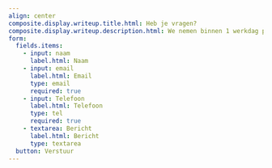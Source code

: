 ```yaml
---
align: center
composite.display.writeup.title.html: Heb je vragen?
composite.display.writeup.description.html: We nemen binnen 1 werkdag persoonlijk contact met je op.
form:
  fields.items:
    - input: naam
      label.html: Naam
    - input: email
      label.html: Email
      type: email
      required: true
    - input: Telefoon
      label.html: Telefoon
      type: tel
      required: true
    - textarea: Bericht
      label.html: Bericht
      type: textarea
  button: Verstuur
---
```

